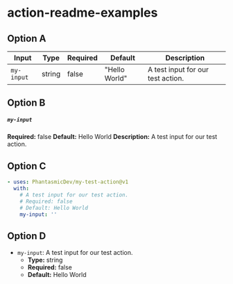 # action-readme-examples

## Option A

| Input      | Type   | Required | Default       | Description                       |
| ---------- | ------ | -------- | ------------- | --------------------------------- |
| `my-input` | string | false    | "Hello World" | A test input for our test action. |

## Option B

##### `my-input`
**Required:** false
**Default:** Hello World
**Description:** A test input for our test action.

## Option C

```yaml
- uses: PhantasmicDev/my-test-action@v1
  with:
    # A test input for our test action.
    # Required: false
    # Default: Hello World
    my-input: ''
```

## Option D

- `my-input`: A test input for our test action.
	- **Type:** string
	- **Required:** false
	- **Default:** Hello World

